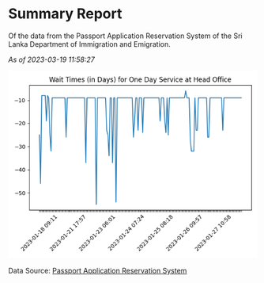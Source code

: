 # Summary Report

Of the data from the Passport Application Reservation System of the Sri Lanka Department of Immigration and Emigration.

*As of 2023-03-19 11:58:27*

![Wait Time Chart](summary.wait_time_chart.png)

Data Source: [Passport Application Reservation System](https://eservices.immigration.gov.lk:8443/appointment/pages/reservationApplication.xhtml)